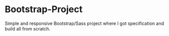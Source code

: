 # Bootstrap-Project

 Simple and responsive Bootstrap/Sass project where I got specification and build all from scratch.
